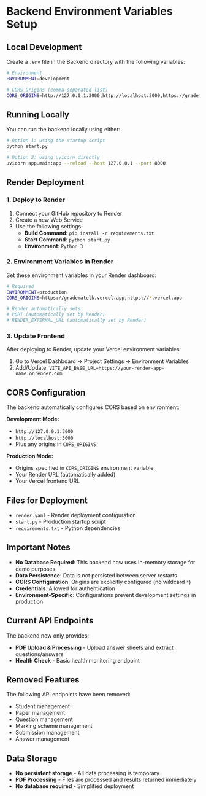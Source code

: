 # Backend Environment Variables Setup

## Local Development

Create a `.env` file in the Backend directory with the following variables:

```bash
# Environment
ENVIRONMENT=development

# CORS Origins (comma-separated list)
CORS_ORIGINS=http://127.0.0.1:3000,http://localhost:3000,https://gradematelk.vercel.app,https://*.vercel.app
```

## Running Locally

You can run the backend locally using either:

```bash
# Option 1: Using the startup script
python start.py

# Option 2: Using uvicorn directly
uvicorn app.main:app --reload --host 127.0.0.1 --port 8000
```

## Render Deployment

### 1. Deploy to Render

1. Connect your GitHub repository to Render
2. Create a new Web Service
3. Use the following settings:
   - **Build Command**: `pip install -r requirements.txt`
   - **Start Command**: `python start.py`
   - **Environment**: `Python 3`

### 2. Environment Variables in Render

Set these environment variables in your Render dashboard:

```bash
# Required
ENVIRONMENT=production
CORS_ORIGINS=https://gradematelk.vercel.app,https://*.vercel.app

# Render automatically sets:
# PORT (automatically set by Render)
# RENDER_EXTERNAL_URL (automatically set by Render)
```

### 3. Update Frontend

After deploying to Render, update your Vercel environment variables:

1. Go to Vercel Dashboard → Project Settings → Environment Variables
2. Add/Update: `VITE_API_BASE_URL=https://your-render-app-name.onrender.com`

## CORS Configuration

The backend automatically configures CORS based on environment:

**Development Mode:**
- `http://127.0.0.1:3000`
- `http://localhost:3000`
- Plus any origins in `CORS_ORIGINS`

**Production Mode:**
- Origins specified in `CORS_ORIGINS` environment variable
- Your Render URL (automatically added)
- Your Vercel frontend URL

## Files for Deployment

- `render.yaml` - Render deployment configuration
- `start.py` - Production startup script
- `requirements.txt` - Python dependencies

## Important Notes

- **No Database Required**: This backend now uses in-memory storage for demo purposes
- **Data Persistence**: Data is not persisted between server restarts
- **CORS Configuration**: Origins are explicitly configured (no wildcard `*`)
- **Credentials**: Allowed for authentication
- **Environment-Specific**: Configurations prevent development settings in production

## Current API Endpoints

The backend now only provides:
- **PDF Upload & Processing** - Upload answer sheets and extract questions/answers
- **Health Check** - Basic health monitoring endpoint

## Removed Features

The following API endpoints have been removed:
- Student management
- Paper management  
- Question management
- Marking scheme management
- Submission management
- Answer management

## Data Storage

- **No persistent storage** - All data processing is temporary
- **PDF Processing** - Files are processed and results returned immediately
- **No database required** - Simplified deployment
